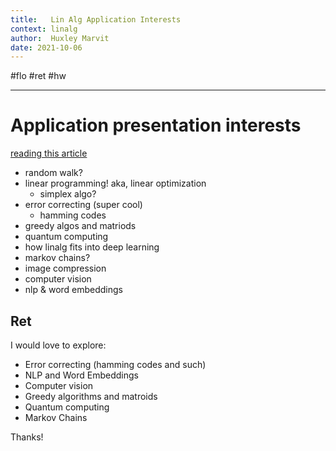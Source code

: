 ```yaml
---
title:   Lin Alg Application Interests
context: linalg
author:  Huxley Marvit
date: 2021-10-06
---
```


#flo #ret #hw

***

# Application presentation interests

[reading this article](https://medium.com/@jeremyjkun/here-s-just-a-fraction-of-what-you-can-do-with-linear-algebra-633383d4153f)


- random walk?
- linear programming! aka, linear optimization
	- simplex algo?
- error correcting (super cool)
	- hamming codes
- greedy algos and matriods
- quantum computing
- how linalg fits into deep learning
- markov chains?
- image compression
- computer vision
- nlp & word embeddings



## Ret

I would love to explore:

- Error correcting (hamming codes and such)
- NLP and Word Embeddings
- Computer vision
- Greedy algorithms and matroids
- Quantum computing
- Markov Chains

Thanks!









































